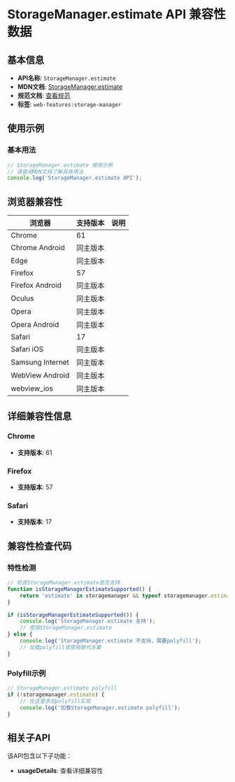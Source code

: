 # StorageManager.estimate API 兼容性数据

## 基本信息

- **API名称**: `StorageManager.estimate`
- **MDN文档**: [StorageManager.estimate](https://developer.mozilla.org/docs/Web/API/StorageManager/estimate)
- **规范文档**: [查看规范](https://storage.spec.whatwg.org/#dom-storagemanager-estimate)
- **标签**: `web-features:storage-manager`

## 使用示例

### 基本用法

```javascript
// StorageManager.estimate 使用示例
// 请查阅MDN文档了解具体用法
console.log('StorageManager.estimate API');
```

## 浏览器兼容性

| 浏览器 | 支持版本 | 说明 |
|--------|----------|------|
| Chrome | 61 |  |
| Chrome Android | 同主版本 |  |
| Edge | 同主版本 |  |
| Firefox | 57 |  |
| Firefox Android | 同主版本 |  |
| Oculus | 同主版本 |  |
| Opera | 同主版本 |  |
| Opera Android | 同主版本 |  |
| Safari | 17 |  |
| Safari iOS | 同主版本 |  |
| Samsung Internet | 同主版本 |  |
| WebView Android | 同主版本 |  |
| webview_ios | 同主版本 |  |

## 详细兼容性信息

### Chrome

- **支持版本**: 61

### Firefox

- **支持版本**: 57

### Safari

- **支持版本**: 17

## 兼容性检查代码

### 特性检测

```javascript
// 检查StorageManager.estimate是否支持
function isStorageManagerEstimateSupported() {
    return 'estimate' in storagemanager && typeof storagemanager.estimate === 'function';
}

if (isStorageManagerEstimateSupported()) {
    console.log('StorageManager.estimate 支持');
    // 使用StorageManager.estimate
} else {
    console.log('StorageManager.estimate 不支持，需要polyfill');
    // 加载polyfill或使用替代方案
}
```

### Polyfill示例

```javascript
// StorageManager.estimate polyfill
if (!storagemanager.estimate) {
    // 在这里添加polyfill实现
    console.log('加载StorageManager.estimate polyfill');
}
```

## 相关子API

该API包含以下子功能：

- **usageDetails**: 查看详细兼容性

